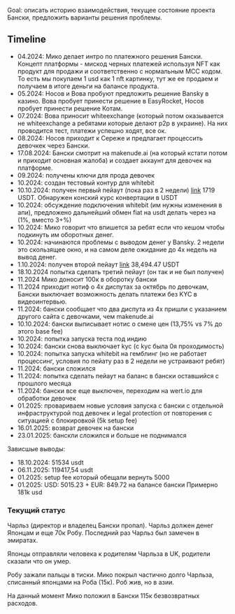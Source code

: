 Goal: описать историю взаимодействия, текущее состояние проекта Бански, предложить варианты решения проблемы.

## Timeline
- 04.2024: Мико делает интро по платежного решения Бански. Концепт платформы - мискод черных платежей используя NFT как продукт для продажи и соответственно c нормальным MCC кодом. То есть мы покупаем 1 usd как 1 nft картинку, тут же ее продаем и получаем в итоге деньги на балансе продукта.
- 05.2024: Носов и Вова пробуют предложить решение Bansky в казино. Вова пробует принести решение в EasyRocket, Носов пробует принести решение Котам.
- 07.2024: Вова приносит whiteexchange (который потом оказывается не whiteexchange а ребятами которые делают p2p в украине). На них проводится тест, платежи успешно ходят, все ок.
- 08.2024: Носов приходит к Сереже и предлагает процессить девочкек через Бански. 
- 17.08.2024: Бански смотрит на makenude.ai (на который кстати потом и приходит основная жалоба) и создает аккаунт для девочек на платформе.
- 09.2024: получены ключи для прода девочек
- 10.2024: создан тестовый контур для whitebit
- 10.10.2024: получен первый пейаут (пока раз в 2 недели) [link](https://tronscan.org/#/transaction/a5437c3e98890742de59a4ddff649b64756d9ab1f3c0a7d04ff939ae2104b113) 1719 USDT. Обнаружен конский курс конвертации в USDT
- 10.2024: обсуждение подключения whitebit (им нужны изменения в апи), предложено дальнейший обмен fiat на usdt делать через на (1%, вместо 3+%)
- 10.2024: Мико говорит что впишется за ребят если что кешом чтобы подкинуть им оборотных денег.
- 10.2024: начинаются проблемы с выводом денег у Bansky. 2 недели это скользящее окно, и на самом деле ожидание до 4х недель на вывод денег.
- 1.10.2024: получен второй пейаут [link](https://tronscan.org/#/transaction/b68f31cfaacd3179ee97ff0b33a6a2494720fa32547861222e5949996c03ce37) 38,494.47 USDT
- 18.10.2024 попытка сделать третий пейаут (он так и не был получен)
- 11.2024 Мико доносит 100к в оборотку бански
- 11.2024 приходит нотиф о 4х диспутах за октябрь по девочкам, Бански выключает возможность делать платежи без KYC в видеоинтервью.
- 11.2024: бански сообщает что два диспута из 4х пришли с указанием другого сайта с девочками, чем makenude.ai
- 10.10.2024: бански выписывает нотис о смене цен (13,75% vs 7% до этого base fee)
- 10.2024: попытка запуска теста под индию
- 10.2024: бански снова выключает kyc (с kyc была 0я проходимость)
- 10.2024: попытка запуска whitebit на гемблинг (но не работает процессинг, условия по пейату раз в 2 недели не устраивают ребят)
- 11.2024: бански сложился
- 11.2024: попытка сделать пейаут на баланс в бански оставшийся с прошлого месяца
- 11.2024: бански все еще выключен, переходим на wert.io для обработки девочек
- 01.2025: провариваем новые условия запуска с бански с отдельной инфраструктурой под девочек и legal protection от повторения с ситуацией с блокировкой (5k setup fee)
- 16.01.2025: возврат девочек на бански
- 23.01.2025: банскли сложился и больше не поднимался

Зависшые выводы:
- 18.10.2024: 51534 usdt
- 06.11.2025: 119417,54 usdt
- 01.2025: setup fee который обещали вернуть 5000
- 01.2025: USD: 5015.23 + EUR: 849.72 на балансе бански
Примерно 181k usd 
### Текущий статус
Чарльз (директор и владелец Бански пропал). Чарльз должен денег Японцам и еще 70к Робу. Последний раз Чарльз был замечен в эмиратах.

Японцы отправляли человека к родителям Чарльза в UK, родители сказали что он умер.

Робу зажали пальцы в тиски. Мико покрыл частично долго Чарльза, списанный японцами на Роба (15к). Роб жив, но в азии.

На данный момент Мико положил в Бански 115к безвозвратных расходов.


